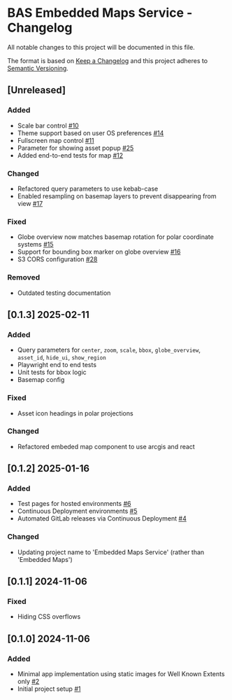 # BAS Embedded Maps Service - Changelog

All notable changes to this project will be documented in this file.

The format is based on [Keep a Changelog](http://keepachangelog.com/en/1.0.0/)
and this project adheres to [Semantic Versioning](http://semver.org/spec/v2.0.0.html).

## [Unreleased]

### Added
* Scale bar control [#10](https://gitlab.data.bas.ac.uk/MAGIC/embedded-maps/-/issues/10)
* Theme support based on user OS preferences [#14](https://gitlab.data.bas.ac.uk/MAGIC/embedded-maps/-/issues/14)
* Fullscreen map control [#11](https://gitlab.data.bas.ac.uk/MAGIC/embedded-maps/-/issues/11)
* Parameter for showing asset popup [#25](https://gitlab.data.bas.ac.uk/MAGIC/embedded-maps/-/issues/25)
* Added end-to-end tests for map [#12](https://gitlab.data.bas.ac.uk/MAGIC/embedded-maps/-/issues/12)

### Changed
* Refactored query parameters to use kebab-case
* Enabled resampling on basemap layers to prevent disappearing from view [#17](https://gitlab.data.bas.ac.uk/MAGIC/embedded-maps/-/issues/17)

### Fixed
* Globe overview now matches basemap rotation for polar coordinate systems [#15](https://gitlab.data.bas.ac.uk/MAGIC/embedded-maps/-/issues/15)
* Support for bounding box marker on globe overview [#16](https://gitlab.data.bas.ac.uk/MAGIC/embedded-maps/-/issues/16)
* S3 CORS configuration
  [#28](https://gitlab.data.bas.ac.uk/MAGIC/embedded-maps/-/issues/28)

### Removed
* Outdated testing documentation

## [0.1.3] 2025-02-11

### Added

* Query parameters for `center`, `zoom`, `scale`, `bbox`, `globe_overview`, `asset_id`, `hide_ui`, `show_region`
* Playwright end to end tests
* Unit tests for bbox logic
* Basemap config

### Fixed

* Asset icon headings in polar projections

### Changed

* Refactored embeded map component to use arcgis and react

## [0.1.2] 2025-01-16

### Added

* Test pages for hosted environments
  [#6](https://gitlab.data.bas.ac.uk/MAGIC/embedded-maps/-/issues/6)
* Continuous Deployment environments
  [#5](https://gitlab.data.bas.ac.uk/MAGIC/embedded-maps/-/issues/5)
* Automated GitLab releases via Continuous Deployment
  [#4](https://gitlab.data.bas.ac.uk/MAGIC/embedded-maps/-/issues/4)

### Changed

* Updating project name to 'Embedded Maps Service' (rather than 'Embedded Maps')

## [0.1.1] 2024-11-06

### Fixed

* Hiding CSS overflows

## [0.1.0] 2024-11-06

### Added

* Minimal app implementation using static images for Well Known Extents only
  [#2](https://gitlab.data.bas.ac.uk/MAGIC/embedded-maps/-/issues/2)
* Initial project setup
  [#1](https://gitlab.data.bas.ac.uk/MAGIC/embedded-maps/-/issues/1)
